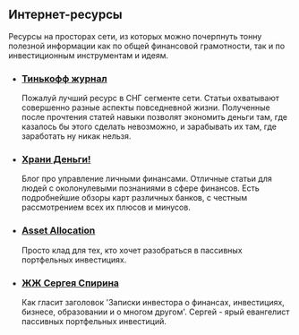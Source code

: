 ## Интернет-ресурсы
Ресурсы на просторах сети, из которых можно почерпнуть тонну полезной информации как по общей финансовой грамотности, так и по инвестиционным инструментам и идеям.

- ### [Тинькофф журнал](https://journal.tinkoff.ru/)
  Пожалуй лучший ресурс в СНГ сегменте сети. Статьи охватывают совершенно разные аспекты повседневной жизни. Полученные после прочтения статей навыки позволят экономить деньги там, где казалось бы этого сделать невозможно, и зарабывать их там, где заработать ну никак нельзя.

- ### [Храни Деньги!](http://hranidengi.ru/)
  Блог про управление личными финансами. Отличные статьи для людей с околонулевыми познаниями в сфере финансов. Есть подробнейшие обзоры карт различных банков, с честным рассмотрением всех их плюсов и минусов.
  
- ### [Asset Allocation](http://assetallocation.ru/)
  Просто клад для тех, кто хочет разобраться в пассивных портфельных инвестициях.

- ### [ЖЖ Сергея Спирина](https://fintraining.livejournal.com/)
  Как гласит заголовок 'Записки инвестора о финансах, инвестициях, бизнесе, образовании и о многом другом'. Сергей - ярый евангелист пассивных портфельных инвестиций.